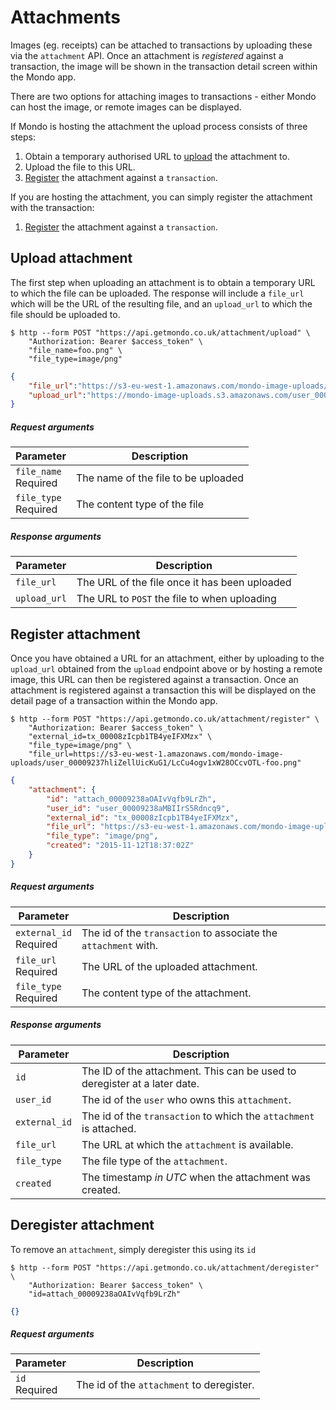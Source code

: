 # Attachments

Images (eg. receipts) can be attached to transactions by uploading these via the `attachment` API. Once an attachment is *registered* against a transaction, the image will be shown in the transaction detail screen within the Mondo app.

There are two options for attaching images to transactions - either Mondo can host the image, or remote images can be displayed.

If Mondo is hosting the attachment the upload process consists of three steps:

1. Obtain a temporary authorised URL to [upload](#upload-attachment) the attachment to.
2. Upload the file to this URL.
3. [Register](#register-attachment) the attachment against a `transaction`.

If you are hosting the attachment, you can simply register the attachment with the transaction:

1. [Register](#register-attachment) the attachment against a `transaction`.

## Upload attachment

The first step when uploading an attachment is to obtain a temporary URL to which the file can be uploaded. The response will include a `file_url` which will be the URL of the resulting file, and an `upload_url` to which the file should be uploaded to.

```shell
$ http --form POST "https://api.getmondo.co.uk/attachment/upload" \
    "Authorization: Bearer $access_token" \
    "file_name=foo.png" \
  	"file_type=image/png"
```

```json
{
    "file_url":"https://s3-eu-west-1.amazonaws.com/mondo-image-uploads/user_00009237hliZellUicKuG1/LcCu4ogv1xW28OCcvOTL-foo.png",
    "upload_url":"https://mondo-image-uploads.s3.amazonaws.com/user_00009237hliZellUicKuG1/LcCu4ogv1xW28OCcvOTL-foo.png?AWSAccessKeyId=AKIAIR3IFH6UCTCXB5PQ\u0026Expires=1447353431\u0026Signature=k2QeDCCQQHaZeynzYKckejqXRGU%!D(MISSING)"
}
```

##### Request arguments

<span class="hide">Parameter</span> | <span class="hide">Description</span>
------------------------------------|--------------------------------------
`file_name`<br><span class="label">Required</span>|The name of the file to be uploaded
`file_type`<br><span class="label">Required</span>|The content type of the file

##### Response arguments

<span class="hide">Parameter</span> | <span class="hide">Description</span>
------------------------------------|--------------------------------------
`file_url`|The URL of the file once it has been uploaded
`upload_url`|The URL to `POST` the file to when uploading


## Register attachment

Once you have obtained a URL for an attachment, either by uploading to the `upload_url` obtained from the `upload` endpoint above or by hosting a remote image, this URL can then be registered against a transaction. Once an attachment is registered against a transaction this will be displayed on the detail page of a transaction within the Mondo app.

```shell
$ http --form POST "https://api.getmondo.co.uk/attachment/register" \
    "Authorization: Bearer $access_token" \
    "external_id=tx_00008zIcpb1TB4yeIFXMzx" \
  	"file_type=image/png" \
    "file_url=https://s3-eu-west-1.amazonaws.com/mondo-image-uploads/user_00009237hliZellUicKuG1/LcCu4ogv1xW28OCcvOTL-foo.png"
```

```json
{
    "attachment": {
        "id": "attach_00009238aOAIvVqfb9LrZh",
        "user_id": "user_00009238aMBIIrS5Rdncq9",
        "external_id": "tx_00008zIcpb1TB4yeIFXMzx",
        "file_url": "https://s3-eu-west-1.amazonaws.com/mondo-image-uploads/user_00009237hliZellUicKuG1/LcCu4ogv1xW28OCcvOTL-foo.png",
        "file_type": "image/png",
        "created": "2015-11-12T18:37:02Z"
    }
}
```

##### Request arguments

<span class="hide">Parameter</span> | <span class="hide">Description</span>
------------------------------------|--------------------------------------
`external_id`<br><span class="label">Required</span>|The id of the `transaction` to associate the `attachment` with.
`file_url`<br><span class="label">Required</span>|The URL of the uploaded attachment.
`file_type`<br><span class="label">Required</span>|The content type of the attachment.

##### Response arguments

<span class="hide">Parameter</span> | <span class="hide">Description</span>
------------------------------------|--------------------------------------
`id`|The ID of the attachment. This can be used to deregister at a later date.
`user_id`|The id of the `user` who owns this `attachment`.
`external_id`|The id of the `transaction` to which the `attachment` is attached.
`file_url`|The URL at which the `attachment` is available.
`file_type`|The file type of the `attachment`.
`created`|The timestamp *in UTC* when the attachment was created.

## Deregister attachment

To remove an `attachment`, simply deregister this using its `id`

```shell
$ http --form POST "https://api.getmondo.co.uk/attachment/deregister" \
    "Authorization: Bearer $access_token" \
    "id=attach_00009238aOAIvVqfb9LrZh"
```

```json
{}
```

##### Request arguments

<span class="hide">Parameter</span> | <span class="hide">Description</span>
------------------------------------|--------------------------------------
`id`<br><span class="label">Required</span>|The id of the `attachment` to deregister.
